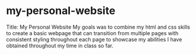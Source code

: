 # my-personal-website
Title: My Personal Website
My goals was to combine my html and css skills to create a basic webpage that can transition from multiple pages with consistent styling throughout each page to showcase my abilities I have obtained throughout my time in class so far.